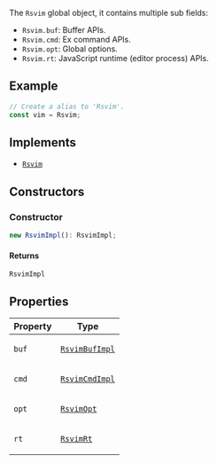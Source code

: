 The `Rsvim` global object, it contains multiple sub fields:

- `Rsvim.buf`: Buffer APIs.
- `Rsvim.cmd`: Ex command APIs.
- `Rsvim.opt`: Global options.
- `Rsvim.rt`: JavaScript runtime (editor process) APIs.

## Example

```javascript
// Create a alias to 'Rsvim'.
const vim = Rsvim;
```

## Implements

- [`Rsvim`](../interfaces/Rsvim.md)

## Constructors

### Constructor

```ts
new RsvimImpl(): RsvimImpl;
```

#### Returns

`RsvimImpl`

## Properties

<table>
<thead>
<tr>
<th>Property</th>
<th>Type</th>
</tr>
</thead>
<tbody>
<tr>
<td>

<a id="buf"></a> `buf`

</td>
<td>

[`RsvimBufImpl`](RsvimBufImpl.md)

</td>
</tr>
<tr>
<td>

<a id="cmd"></a> `cmd`

</td>
<td>

[`RsvimCmdImpl`](RsvimCmdImpl.md)

</td>
</tr>
<tr>
<td>

<a id="opt"></a> `opt`

</td>
<td>

[`RsvimOpt`](RsvimOpt.md)

</td>
</tr>
<tr>
<td>

<a id="rt"></a> `rt`

</td>
<td>

[`RsvimRt`](RsvimRt.md)

</td>
</tr>
</tbody>
</table>
